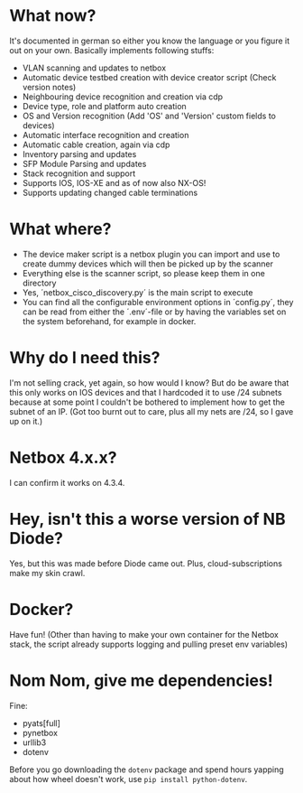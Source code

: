 # What now?
It's documented in german so either you know the language or you figure it out on your own. Basically implements following stuffs:
- VLAN scanning and updates to netbox
- Automatic device testbed creation with device creator script (Check version notes)
- Neighbouring device recognition and creation via cdp
- Device type, role and platform auto creation
- OS and Version recognition (Add 'OS' and 'Version' custom fields to devices)
- Automatic interface recognition and creation
- Automatic cable creation, again via cdp
- Inventory parsing and updates
- SFP Module Parsing and updates
- Stack recognition and support
- Supports IOS, IOS-XE and as of now also NX-OS!
- Supports updating changed cable terminations

# What where?
- The device maker script is a netbox plugin you can import and use to create dummy devices which will then be picked up by the scanner
- Everything else is the scanner script, so please keep them in one directory
- Yes, ´netbox_cisco_discovery.py´ is the main script to execute
- You can find all the configurable environment options in ´config.py´, they can be read from either the ´.env´-file or by having the variables set on the system beforehand, for example in docker.

# Why do I need this?
I'm not selling crack, yet again, so how would I know? But do be aware that this only works on IOS devices and that I hardcoded it to use /24 subnets because at some point I couldn't be bothered to implement how to get the subnet of an IP. (Got too burnt out to care, plus all my nets are /24, so I gave up on it.)

# Netbox 4.x.x?
I can confirm it works on 4.3.4.

# Hey, isn't this a worse version of NB Diode?
Yes, but this was made before Diode came out. Plus, cloud-subscriptions make my skin crawl.

# Docker?
Have fun! (Other than having to make your own container for the Netbox stack, the script already supports logging and pulling preset env variables)

# Nom Nom, give me dependencies!
Fine:
- pyats[full]
- pynetbox
- urllib3
- dotenv

Before you go downloading the `dotenv` package and spend hours yapping about how wheel doesn't work, use `pip install python-dotenv`.
